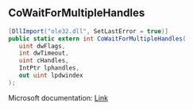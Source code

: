 ## CoWaitForMultipleHandles

```csharp
[DllImport("ole32.dll", SetLastError = true)]
public static extern int CoWaitForMultipleHandles(
   uint dwFlags,
   int dwTimeout,
   uint cHandles,
   IntPtr lphandles,
   out uint lpdwindex
);
```

Microsoft documentation: [Link](https://docs.microsoft.com/en-us/windows/win32/api/combaseapi/nf-combaseapi-cowaitformultiplehandles)

